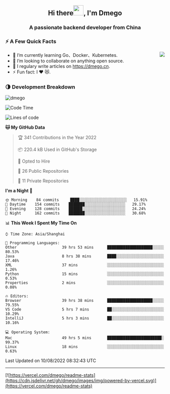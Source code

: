 <h2 align="center">Hi there<img src="https://cdn.jsdelivr.net/gh/dmego/images/img/Hi.gif" height="32" />, I'm Dmego </h2>
<h3 align="center">A passionate backend developer from China</h3>

### ⚡️ A Few Quick Facts

<img align="right" src="https://readme-stats-dmego.vercel.app/api?username=dmego&show_icons=true&icon_color=1573B3&hide_title=true&text_color=718096&bg_color=00000000&hide_border=true"/>

<ul>
    <li> 🌱 I’m currently learning Go、Docker、Kubernetes.</li>
    <li> 👯 I’m looking to collaborate on anything open source.</li>
    <li> 📝 I regulary write articles on <a href="https://dmego.cn">https://dmego.cn</a>.</li>
    <li> ⚡ Fun fact: I ❤️ 😻.</li>
</ul>

### 🌗 Development Breakdown

<img src="https://komarev.com/ghpvc/?username=dmego" alt="dmego" />

<!--START_SECTION:waka-->
![Code Time](http://img.shields.io/badge/Code%20Time-1%2C679%20hrs%2020%20mins-blue)

![Lines of code](https://img.shields.io/badge/From%20Hello%20World%20I%27ve%20Written-238%20Thousand%20lines%20of%20code-blue)

**🐱 My GitHub Data** 

> 🏆 341 Contributions in the Year 2022
 > 
> 📦 220.4 kB Used in GitHub's Storage 
 > 
> 💼 Opted to Hire
 > 
> 📜 26 Public Repositories 
 > 
> 🔑 11 Private Repositories  
 > 
**I'm a Night 🦉** 

```text
🌞 Morning    84 commits     ████░░░░░░░░░░░░░░░░░░░░░   15.91% 
🌆 Daytime    154 commits    ███████░░░░░░░░░░░░░░░░░░   29.17% 
🌃 Evening    128 commits    ██████░░░░░░░░░░░░░░░░░░░   24.24% 
🌙 Night      162 commits    ███████░░░░░░░░░░░░░░░░░░   30.68%

```


📊 **This Week I Spent My Time On** 

```text
⌚︎ Time Zone: Asia/Shanghai

💬 Programming Languages: 
Other                    39 hrs 53 mins      ████████████████████░░░░░   80.53% 
Java                     8 hrs 38 mins       ████░░░░░░░░░░░░░░░░░░░░░   17.46% 
XML                      37 mins             ░░░░░░░░░░░░░░░░░░░░░░░░░   1.26% 
Python                   15 mins             ░░░░░░░░░░░░░░░░░░░░░░░░░   0.53% 
Properties               2 mins              ░░░░░░░░░░░░░░░░░░░░░░░░░   0.08%

🔥 Editors: 
Browser                  39 hrs 38 mins      ████████████████████░░░░░   79.55% 
VS Code                  5 hrs 7 mins        ██░░░░░░░░░░░░░░░░░░░░░░░   10.29% 
IntelliJ                 5 hrs 3 mins        ██░░░░░░░░░░░░░░░░░░░░░░░   10.16%

💻 Operating System: 
Mac                      49 hrs 5 mins       ████████████████████████░   99.37% 
Linux                    18 mins             ░░░░░░░░░░░░░░░░░░░░░░░░░   0.63%

```


 Last Updated on 10/08/2022 08:32:43 UTC
<!--END_SECTION:waka-->

---

[![https://vercel.com/dmego/readme-stats](https://cdn.jsdelivr.net/gh/dmego/images/img/powered-by-vercel.svg)](https://vercel.com/dmego/readme-stats)

